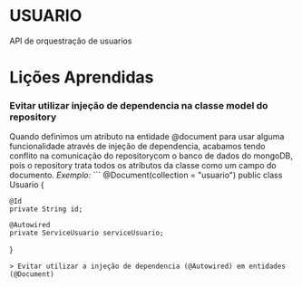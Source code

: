 # USUARIO
API de orquestração de usuarios

# Lições Aprendidas
<h3>Evitar utilizar injeção de dependencia na classe model do repository</h3>
Quando definimos um atributo na entidade @document para usar alguma funcionalidade através de injeção de dependencia, acabamos tendo conflito na comunicação do repositorycom o banco de dados do mongoDB, pois o repository trata todos os atributos da classe como um campo do documento.
<i>Exemplo: </i>
```
@Document(collection = "usuario")
public class Usuario {

    @Id
    private String id;

    @Autowired
    private ServiceUsuario serviceUsuario;

}
```
> Evitar utilizar a injeção de dependencia (@Autowired) em entidades (@Document)